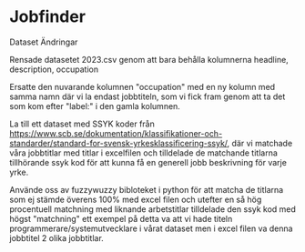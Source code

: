 # Jobfinder

Dataset Ändringar

Rensade datasetet 2023.csv genom att bara behålla kolumnerna headline, description, occupation

Ersatte den nuvarande kolumnen "occupation"  med en ny kolumn med samma namn där vi la endast jobbtiteln, som vi fick fram genom att ta det som kom efter "label:" i den gamla kolumnen.

La till ett dataset med SSYK koder från https://www.scb.se/dokumentation/klassifikationer-och-standarder/standard-for-svensk-yrkesklassificering-ssyk/, där vi matchade våra jobbtitlar med titlar i excelfilen och tilldelade de matchande titlarna tillhörande ssyk kod för att kunna få en generell jobb beskrivning för varje yrke.

Använde oss av fuzzywuzzy bibloteket i python för att matcha de titlarna som ej stämde överens 100% med excel filen och utefter en så hög procentuell matchning med liknande arbetstitlar tilldelade den ssyk kod med högst "matchning" ett exempel på detta va att vi hade titeln programmerare/systemutvecklare i vårat dataset men i excel filen va denna jobbtitel 2 olika jobbtitlar.
